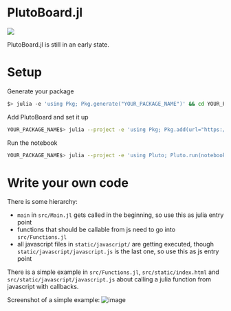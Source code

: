 # PlutoBoard.jl
[![](https://img.shields.io/badge/docs-dev-blue.svg)](https://UniStuttgart-IKR.github.io/PlutoBoard.jl/dev)

PlutoBoard.jl is still in an early state.

# Setup
Generate your package
```bash
$> julia -e 'using Pkg; Pkg.generate("YOUR_PACKAGE_NAME")' && cd YOUR_PACKAGE_NAME
```
Add PlutoBoard and set it up
```bash
YOUR_PACKAGE_NAME$> julia --project -e 'using Pkg; Pkg.add(url="https://github.com/UniStuttgart-IKR/PlutoBoard.jl"); using PlutoBoard; PlutoBoard.setup()' 
```
Run the notebook
```bash
YOUR_PACKAGE_NAME$> julia --project -e 'using Pluto; Pluto.run(notebook="PlutoBoardNotebook.jl")'
```

# Write your own code
There is some hierarchy:
- `main` in `src/Main.jl` gets called in the beginning, so use this as julia entry point
- functions that should be callable from js need to go into `src/Functions.jl`
- all javascript files in `static/javascript/` are getting executed, though `static/javascript/javascript.js` is the last one, so use this as js entry point

There is a simple example in `src/Functions.jl`, `src/static/index.html` and `src/static/javascript/javascript.js` about calling a julia function from javascript with callbacks.

Screenshot of a simple example:
![image](https://github.com/user-attachments/assets/af99abeb-f613-4b8f-9ae2-c25fb15107bd)

